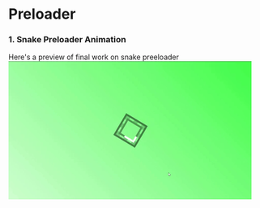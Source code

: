 # Preloader

### 1. Snake Preloader Animation
Here's a preview of final work on snake preeloader
![](snake-loader.gif)